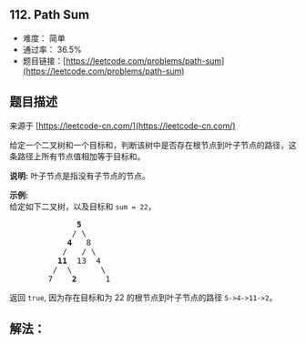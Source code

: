 ## 112. Path Sum

- 难度： 简单
- 通过率： 36.5%
- 题目链接：[https://leetcode.com/problems/path-sum](https://leetcode.com/problems/path-sum)


## 题目描述

来源于 [https://leetcode-cn.com/](https://leetcode-cn.com/)

<p>给定一个二叉树和一个目标和，判断该树中是否存在根节点到叶子节点的路径，这条路径上所有节点值相加等于目标和。</p>

<p><strong>说明:</strong>&nbsp;叶子节点是指没有子节点的节点。</p>

<p><strong>示例:</strong>&nbsp;<br>
给定如下二叉树，以及目标和 <code>sum = 22</code>，</p>

<pre>              <strong>5</strong>
             / \
            <strong>4 </strong>  8
           /   / \
          <strong>11 </strong> 13  4
         /  \      \
        7    <strong>2</strong>      1
</pre>

<p>返回 <code>true</code>, 因为存在目标和为 22 的根节点到叶子节点的路径 <code>5-&gt;4-&gt;11-&gt;2</code>。</p>


## 解法：
